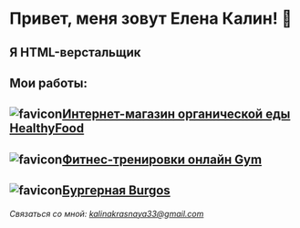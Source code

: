# Привет, меня зовут Елена Калин! 👋

## Я HTML-верстальщик

## Мои работы: 

## ![favicon](https://raw.githubusercontent.com/E1ena1/Module02-Shop/master/src/images/icons/favicon.ico)[Интернет-магазин органической еды HealthyFood](https://e1ena1.github.io/Module02-Shop/dist/)

## ![favicon](https://raw.githubusercontent.com/E1ena1/Module01-Gym/main/images/favicon/favicon.ico)[Фитнес-тренировки онлайн Gym](https://e1ena1.github.io/Module01-Gym/index.html)

## ![favicon](https://raw.githubusercontent.com/E1ena1/Module01-Burger/main/images/favicon/favicon.ico)[Бургерная Burgos](https://e1ena1.github.io/Module01-Burger/menu.html)



###### Связаться со мной: kalinakrasnaya33@gmail.com
